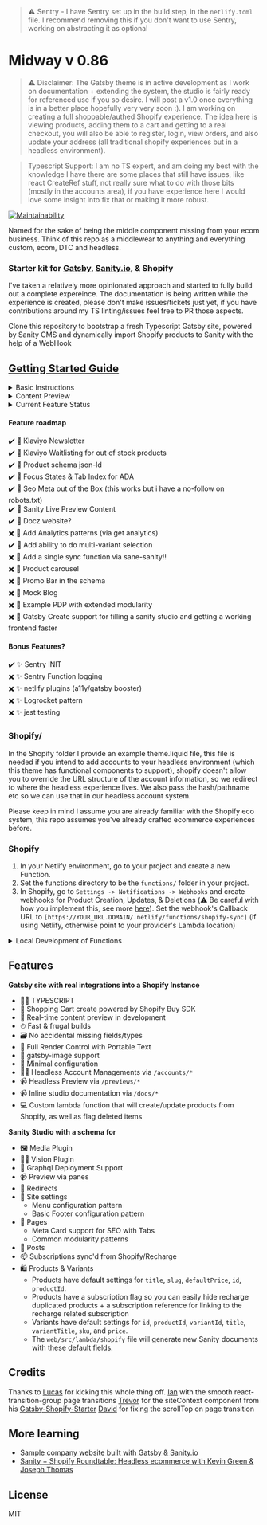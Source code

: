 > ⚠️ Sentry - I have Sentry set up in the build step, in the `netlify.toml` file. I recommend removing this if you don't want to use Sentry, working on abstracting it as optional

# Midway v 0.86

> ⚠️ Disclaimer: The Gatsby theme is in active development as I work on documentation + extending the system, the studio is fairly ready for referenced use if you so desire. I will post a v1.0 once everything is in a better place hopefully very very soon :). I am working on creating a full shoppable/authed Shopify experience. The idea here is viewing products, adding them to a cart and getting to a real checkout, you will also be able to register, login, view orders, and also update your address (all traditional shopify experiences but in a headless environment).

> Typescript Support: I am no TS expert, and am doing my best with the knowledge I have there are some places that still have issues, like react CreateRef stuff, not really sure what to do with those bits (mostly in the accounts area), if you have experience here I would love some insight into fix that or making it more robust.

[![Maintainability](https://api.codeclimate.com/v1/badges/b3740045b486ca07badc/maintainability)](https://codeclimate.com/github/ctrl-alt-del-world/midway/maintainability)

Named for the sake of being the middle component missing from your ecom business. Think of this repo as a middlewear to anything and everything custom, ecom, DTC and headless.

### Starter kit for [Gatsby](https://www.gatsbyjs.org/), [Sanity.io](https://www.sanity.io), & Shopify

I've taken a relatively more opinionated approach and started to fully build out a complete expereince. The documentation is being written while the experience is created, please don't make issues/tickets just yet, if you have contributions around my TS linting/issues feel free to PR those aspects.

Clone this repository to bootstrap a fresh Typescript Gatsby site, powered by Sanity CMS and dynamically import Shopify products to Sanity with the help of a WebHook

## [Getting Started Guide](https://midway.ctrlaltdel.world/getting-started)

<details>
<summary>Basic Instructions</summary>

### Initial Setup
1. Remove remote repo by entering `rm -rf .git`
2. Either create a new repo in this folder and version control both Sanity & Gatsby, or set up new repos for both folders

### Studio/
1. In the `studio` folder run `sanity init` and create a new project.
2. Update the studio name in `studio/package.json`.
3. Edit schemas, add different content types, find out more here: [Sanity Docs](https://www.sanity.io/docs/sanity-studio)
4. Include these schemas in the `deskStructure.js` export (include a fun icon!)

The studio is ready/useful, I'll more than likely further modify the structure, like moving the default shopify items into a tab.

### Web/
1. Rename `env.example` to `.env` by typing `mv env.example .env` in your terminal.
2. Enter your Sanity API keys in the `.env` file.
  * `SANITY_API_TOKEN`
  * `SANITY_DATASET`
  * `SANITY_PROJECT_ID`
3. Enter your Shopify API keys and urls to the `.env` file.
   * `GATSBY_SHOPIFY_GRAPHQL_URL` - this url is to your Shopify store graphql data source. e.g - `[mystore].myshopify.com/api/graphql`  *NOTE:* there is no `http(s)` before the url structure
   * `GATSBY_SHOPIFY_TOKEN` - also known as the **Storefront Access Token**
   * `GATSBY_SHOPIFY_STORE` - this is the url to your Shopify store. e.g. - `https://[mystore].myshopify.com/` - *Note:* there is `https` before the URL
   * `SHOPIFY_SECRET` - this is your webhook secret. Once you create a webhook in Shopify you will see this token below your webhooks `https://[mystore].myshopify.com/admin/settings/notifications`
   * `SHOPIFY_API_KEY` - We use the Admin API to sync products, so we need this to fetch additional data in the sync function
   * `SHOPIFY_API_PASSWORD` - Again we need this for the Admin API in the product SYNC
4. Modify `gatsby-config.js` and add your site title, etc.
5. Develop your front end, etc. (purposely left this ultra stripped-down)
6. Create a repo specifically for your Gatsby build, host with Netlify or anywhere you can have a Lambda function.
</details>

<details>
<summary>Content Preview</summary>

### Why
Previewing content is a priority client experience. As a result we implement this out of the box, please keep in mind the pattern + graphql does require groq experience. I wrote an [article documenting](https://medium.com/the-couch/live-preview-in-gatsby-without-the-cost-21f8ac0337bb) this experience. I will echo some of that below for this particular experience.

### Enable API access to local for testing
Inside of the manage panel in Sanity, make sure you navigate to settings->api->cors origins and enable the localhost with the correct port, in our case `http://localhost:8000` with allow creditials.

### Frontend Preview
Inside of our Gatsby experience you'll notice a `previews.tsx` within our pages, you'll also find our config is extended with `gatsby-plugin-create-client-paths` to include the `previews/` route as a dynamic experience. This allows us to param this route without causing a 404 in Gatsby.

### Sanity preview locally
Inside  of the Sanity structure builder for `pages` and `products` I have referenced a new view component. This adds a preview link to the Sanity admin. That componenet: `studio/structure/views/preview.js` has a production url (where your live site lives) and a local url: `http://localhost:8000`, update accordingly.
</details>


<details>
<summary>Current Feature Status</summary>

✔️ Gatbsy Typescript style  
✔️ Fetching data and building pages from Sanity  
✔️ Cart object created via the buy-sdk  
✔️ Lambda functions being built from src->functions  
✔️ Ability to login  
✔️ Ability to register  
✔️ Ability to logout  
✔️ Better error handling for register  
✔️ Ability to activate accounts  
✔️ Ability to forgot passwords  
✔️ Ability to reset passwords  
✔️ account status in the header + logout  
✔️ view single product detail  
✔️ ability to add to cart  
✔️ Ability to quick add to cart  
✔️ cart visible on the frontend  
✔️ Add/remove items from the cart  
✔️ Ability to see orders  
✖️ Add/remove addresses  
✖️ Ability to see/edit addresses  
</details>


#### Feature roadmap
✔️ 🍝 Klaviyo Newsletter  
✔️ 🍝 Klaviyo Waitlisting for out of stock products  
✔️ 🍝 Product schema json-ld  
✔️ 🍝 Focus States & Tab Index for ADA  
✔️ 🍝 Seo Meta out of the Box (this works but i have a no-follow on robots.txt)  
✔️ 🍝 Sanity Live Preview Content  
✔️ 🍝 Docz website?  
✖️ 🍝 Add Analytics patterns (via get analytics)  
✔️ 🍝 Add ability to do multi-variant selection  
✖️ 🍝 Add a single sync function via sane-sanity!!  
✖️ 🍝 Product carousel  
✖️ 🍝 Promo Bar in the schema  
✖️ 🍝 Mock Blog  
✖️ 🍝 Example PDP with extended modularity  
✖️ 🍝 Gatsby Create support for filling a sanity studio and getting a working frontend faster  

#### Bonus Features?
✔️ ✨ Sentry INIT  
✖️ ✨ Sentry Function logging  
✖️ ✨ netlify plugins (a11y/gatsby booster)  
✖️ ✨ Logrocket pattern  
✖️ ✨ jest testing  

### Shopify/
In the Shopify folder I provide an example theme.liquid file, this file is needed if you intend to add accounts to your headless environment (which this theme has functional components to support), shopify doesn't allow you to override the URL structure of the account information, so we redirect to where the headless experience lives. We also pass the hash/pathname etc so we can use that in our headless account system.

Please keep in mind I assume you are already familiar with the Shopify eco system, this repo assumes you've already crafted ecommerce experiences before.

### Shopify

1. In your Netlify environment, go to your project and create a new Function.
2. Set the functions directory to be the `functions/` folder in your project.
3. In Shopify, go to `Settings -> Notifications -> Webhooks` and create webhooks for Product Creation, Updates, & Deletions (⚠️ Be careful with how you implement this, see more [here](https://github.com/lucasvocos/gatsby-sanity-shopify/blob/d69ed053dfa3e21b17a1c10e1b5697044774f70d/web/functions/shopify.js#L171)). Set the webhook's Callback URL to `[https://YOUR_URL.DOMAIN/.netlify/functions/shopify-sync]` (if using Netlify, otherwise point to your provider's Lambda location)

<details>
<summary>Local Development of Functions</summary>
You can alternatively run your webhook locally, you can do this with ngrok
  <ol>
    <li>npm install ngrok -g</li>
<li>ngrok http [:PORT]</li>
<li>Point Shopify webhook to the above url +  /.netlify/functions/shopify-sync</li>
  </ol>
</details>

## Features

**Gatsby site with real integrations into a Shopify Instance**
  * 👨‍💻 TYPESCRIPT
  * 🛒 Shopping Cart create powered by Shopify Buy SDK
  * 📡 Real-time content preview in development
  * ⏱ Fast & frugal builds
  * 🗃 No accidental missing fields/types
  * 🧰 Full Render Control with Portable Text
  * 📸 gatsby-image support
  * 🔧 Minimal configuration
  * 💆‍♀️ Headless Account Managements via `/accounts/*`
  * 📹 Headless Preview via `/previews/*`
  * 📹 Inline studio documentation via `/docs/*`
  * 💻 Custom lambda function that will create/update products from Shopify, as well as flag deleted items

**Sanity Studio with a schema for**
  * 🖼️ Media Plugin
  * 👨‍💻 Vision Plugin
  * 🚀 Graphql Deployment Support
  * 📹 Preview via panes
  * 🔀 Redirects
  * 🏢 Site settings
    * Menu configuration pattern
    * Basic Footer configuration pattern
  * 📃 Pages
    * Meta Card support for SEO with Tabs
    * Common modularity patterns
  * 📰 Posts
  * 📫 Subscriptions sync'd from Shopify/Recharge
  * 🛍 Products & Variants
    * Products have default settings for `title`, `slug`, `defaultPrice`, `id`, `productId`.
    * Products have a subscription flag so you can easily hide recharge duplicated products + a subscription reference for linking to the recharge related subscription
    * Variants have default settings for `id`, `productId`, `variantId`, `title`, `variantTitle`, `sku`, and `price`.
    * The `web/src/lambda/shopify` file will generate new Sanity documents with these default fields.

## Credits
Thanks to [Lucas](https://github.com/lucasvocos/gatsby-sanity-shopify) for kicking this whole thing off.
[Ian](https://github.com/dictions) with the smooth react-transition-group page transitions
[Trevor](https://github.com/thetrevorharmon) for the siteContext component from his [Gatsby-Shopify-Starter](https://github.com/thetrevorharmon/sell-things-fast/blob/master/src/context/StoreContext.js)
[David](https://github.com/blimpmason) for fixing the scrollTop on page transition


## More learning

* [Sample company website built with Gatsby & Sanity.io](https://github.com/sanity-io/example-company-website-gatsby-sanity-combo)
* [Sanity + Shopify Roundtable: Headless ecommerce with Kevin Green & Joseph Thomas](https://www.youtube.com/watch?v=4mgI333aGvo)

## License

MIT
